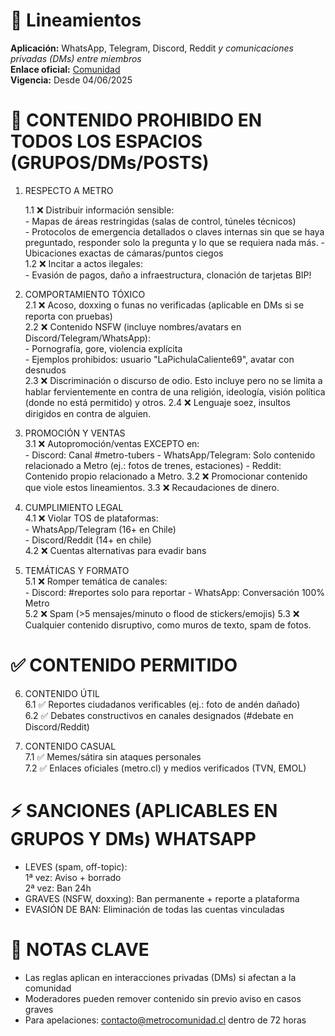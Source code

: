 # 📜 Lineamientos  

**Aplicación:** WhatsApp, Telegram, Discord, Reddit *y comunicaciones privadas (DMs) entre miembros*  
**Enlace oficial:** [Comunidad](https://miniurl.cl/comunidadmetrostgo)  
**Vigencia:** Desde 04/06/2025  

# 🚫 **CONTENIDO PROHIBIDO EN TODOS LOS ESPACIOS (GRUPOS/DMs/POSTS)**  

1. RESPECTO A METRO

   1.1 ❌ Distribuir información sensible:  
       - Mapas de áreas restringidas (salas de control, túneles técnicos)  
       - Protocolos de emergencia detallados o claves internas sin que se haya preguntado, responder solo la pregunta y lo que se requiera nada más.
       - Ubicaciones exactas de cámaras/puntos ciegos  
   1.2 ❌ Incitar a actos ilegales:  
       - Evasión de pagos, daño a infraestructura, clonación de tarjetas BIP!  

3. COMPORTAMIENTO TÓXICO  
   2.1 ❌ Acoso, doxxing o funas no verificadas (aplicable en DMs si se reporta con pruebas)  
   2.2 ❌ Contenido NSFW (incluye nombres/avatars en Discord/Telegram/WhatsApp):  
       - Pornografía, gore, violencia explícita  
       - Ejemplos prohibidos: usuario "LaPichulaCaliente69", avatar con desnudos  
   2.3 ❌ Discriminación o discurso de odio. Esto incluye pero no se limita a hablar fervientemente en contra de una religión, ideología, visión política (donde no está permitido) y otros.
   2.4 ❌ Lenguaje soez, insultos dirigidos en contra de alguien. 
   

3. PROMOCIÓN Y VENTAS  
   3.1 ❌ Autopromoción/ventas EXCEPTO en:  
       - Discord: Canal #metro-tubers 
       - WhatsApp/Telegram: Solo contenido relacionado a Metro (ej.: fotos de trenes, estaciones)
       - Reddit: Contenido propio relacionado a Metro.
   3.2 ❌ Promocionar contenido que viole estos lineamientos.
   3.3 ❌ Recaudaciones de dinero. 

5. CUMPLIMIENTO LEGAL  
   4.1 ❌ Violar TOS de plataformas:  
       - WhatsApp/Telegram (16+ en Chile)  
       - Discord/Reddit (14+ en chile)  
   4.2 ❌ Cuentas alternativas para evadir bans  

6. TEMÁTICAS Y FORMATO  
   5.1 ❌ Romper temática de canales:  
       - Discord: #reportes solo para reportar
       - WhatsApp: Conversación 100% Metro  
   5.2 ❌ Spam (>5 mensajes/minuto o flood de stickers/emojis)
   5.3 ❌ Cualquier contenido disruptivo, como muros de texto, spam de fotos.

# ✅ **CONTENIDO PERMITIDO**  

6. CONTENIDO ÚTIL  
   6.1 ✅ Reportes ciudadanos verificables (ej.: foto de andén dañado)  
   6.2 ✅ Debates constructivos en canales designados (#debate en Discord/Reddit)  

7. CONTENIDO CASUAL  
   7.1 ✅ Memes/sátira sin ataques personales  
   7.2 ✅ Enlaces oficiales (metro.cl) y medios verificados (TVN, EMOL)  

# ⚡ **SANCIONES (APLICABLES EN GRUPOS Y DMs) WHATSAPP**  

- LEVES (spam, off-topic):  
  1ª vez: Aviso + borrado  
  2ª vez: Ban 24h  
- GRAVES (NSFW, doxxing): Ban permanente + reporte a plataforma  
- EVASIÓN DE BAN: Eliminación de todas las cuentas vinculadas  

# 📌 **NOTAS CLAVE**  

- Las reglas aplican en interacciones privadas (DMs) si afectan a la comunidad  
- Moderadores pueden remover contenido sin previo aviso en casos graves  
- Para apelaciones: contacto@metrocomunidad.cl dentro de 72 horas  
